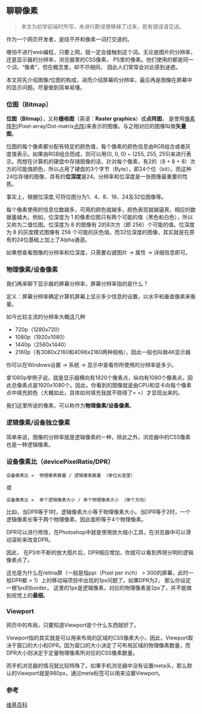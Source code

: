 
## 聊聊像素
> 本文为初学前端时所写，未进行勘误便移植了过来，若有错误请见谅。

作为一个网页开发者，是绕不开和像素一词打交道的。

哪怕不进行web编程，只要上网，就一定会接触到这个词。无论是图片的分辨率，还是显示器的分辨率，浏览器里的CSS像素， PS里的像素。他们使用的都是同一个词，“像素”，但在概念里，却不尽相同， 因此人们常常会对此感到迷惑。



本文将先介绍图像/位图的构成，进而介绍屏幕的分辨率，最后再是图像在屏幕中的显示问题。尽量做到简单易懂。



### 位图（Bitmap）

**位图（Bitmap）**，又称**栅格图**（英语：**Raster graphics**）或**点阵图**， 是使用[像素](https://zh.wikipedia.org/wiki/%E5%83%8F%E7%B4%A0)[阵列](https://zh.wikipedia.org/wiki/%E9%99%A3%E5%88%97)(Pixel-array/Dot-matrix[点阵](https://zh.wikipedia.org/wiki/%E7%82%B9%E9%98%B5))来表示的图像。与之相对应的图像叫做**矢量图**。

位图的每个像素都分配有特定的颜色值，每个像素的颜色信息由RGB组合或者灰度值表示。如果由RGB组合而成，则可以用(0, 0, 0) ~ (255, 255, 255)来进行表示。而想在计算机的硬盘中存储图像的话，针对每个像素，有2的（8 + 8 + 8）次方的可能值颜色，所以占用了硬盘的3个字节（Byte），即24个位（bit）。而这种24位存储的图像，具有的**位深度**是24。分辨率和位深度是一张图像最重要的性质。

事实上，根据位深度,可将位图分为1、4、8、16、24及32位图像等。

每个像素使用的信息位数越多，可用的颜色就越多，颜色表现就越逼真，相应的数据量越大。例如，位深度为 1 的像素位图只有两个可能的值（黑色和白色），所以又称为二值位图。位深度为 8 的图像有 2的8次方（即 256）个可能的值。位深度为 8 的灰度模式图像有 256 个可能的灰色值。而32位深度的图像，其实就是在原有的24位基础上加上了Alpha通道。



如果想查看图像的分辨率和位深度，只需要右键图片 -> 属性 -> 详细信息即可。



### 物理像素/设备像素

我们再来聊下显示器的屏幕分辨率，屏幕分辨率指的是什么？

定义：屏幕分辨率确定计算机屏幕上显示多少信息的设置，以水平和垂直像素来衡量。

如今比较主流的分辨率大概这几种

- 720p（1280x720）
- 1080p（1920x1080）
- 1440p（2560x1440）
- 2160p（有3080x2160和4096x2160两种规格），因此一般也叫做4K显示器

你可以在Windows设置 -> 系统 -> 显示中查看你所使用的分辨率是多少。



拿1080p举例子说，就是显示器横向有1920个像素点，纵向有1080个像素点，因此总像素点是1920x1080个。因此，你看到的图像就是由CPU和显卡向每个像素点中填充颜色（大概如此，具体如何填充我就不晓得了= =）才显现出来的。

我们这里所说的像素，可以称作为**物理像素/设备像素**。



### 逻辑像素/设备独立像素

简单来说，图像的分辨率就是逻辑像素的一种，除此之外，浏览器中的CSS像素也是一种逻辑像素。



### 设备像素比（devicePixelRatio/DPR）

```
设备像素比 =  物理像素数量 / 逻辑像素数量 （单位长度里）
```

或

```
设备像素比 =  单个逻辑像素大小 / 单个物理像素大小 （单个方向）
```

比如，当DPR等于1时，逻辑像素大小等于物理像素大小。当DPR等于2时，一个逻辑像素长等于两个物理像素，因此面积等于4个物理像素。

DPR可以进行修改，在Photoshop中就是使用放大缩小工具，在浏览器中可以滑动滚轮来改变DPR。

因此， 在PS中不断的放大图片后，DPR相应增加，你就可以看到界限分明的逻辑像素点了。

这也是为什么在retina屏（一般是指ppi（Pixel per inch） > 300的屏幕，此时一般DPR都 > 1）上的移动端项目中出现的1px问题了。如果DPR为2， 那么你设定一根1px的border， 这里的1px是逻辑像素，对应的物理像素是2px了，并不能做到视觉上的**最细**。



### Viewport

网页中的布局，只要知道Viewport是个什么东西就好了。

Viewport指的其实就是可以用来布局的区域的CSS像素大小，因此，Viewport取决于窗口的大小和DPR。因为窗口的大小决定了可布局区域的物理像素数量，而DPR大小则决定于定量物理像素所对应的CSS像素数量。



而手机浏览器的情况就比较特殊了。如果手机浏览器中没有设置meta头，那么默认的Viewport就是980px，通过meta标签可以用来设置Viewport。





### 参考

[维基百科](https://zh.wikipedia.org/wiki/%E4%BD%8D%E5%9B%BE)
